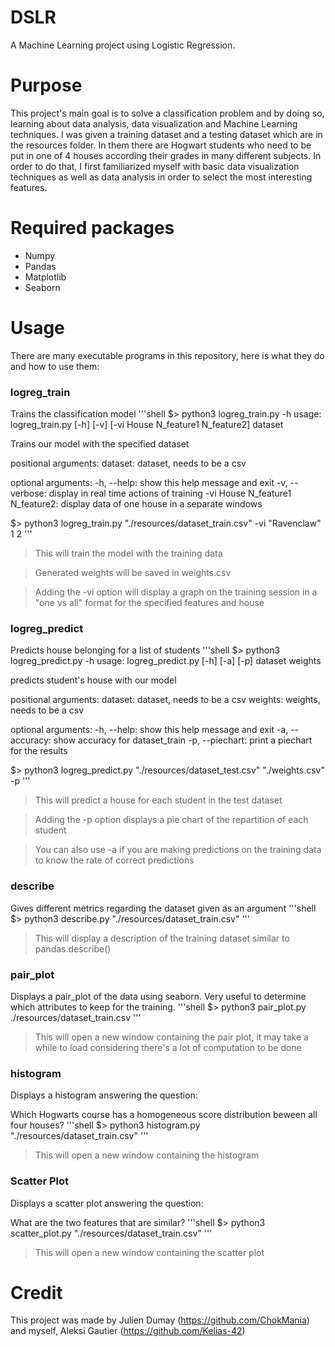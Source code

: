 # DSLR
A Machine Learning project using Logistic Regression.

# Purpose
This project's main goal is to solve a classification problem and by doing so, learning about data analysis, data visualization and Machine Learning techniques. 
I was given a training dataset and a testing dataset which are in the resources folder. 
In them there are Hogwart students who need to be put in one of 4 houses according their grades in many different subjects.
In order to do that, I first familiarized myself with basic data visualization techniques as well as data analysis in order to select the most interesting features.

# Required packages
* Numpy
* Pandas
* Matplotlib
* Seaborn

# Usage
There are many executable programs in this repository, here is what they do and how to use them:

### logreg_train
Trains the classification model
'''shell
$> python3 logreg_train.py -h</code>
usage: logreg_train.py [-h] [-v] [-vi House N_feature1 N_feature2] dataset

Trains our model with the specified dataset

positional arguments:
  dataset: dataset, needs to be a csv

optional arguments:
  -h, --help: show this help message and exit
  -v, --verbose: display in real time actions of training
  -vi House N_feature1 N_feature2: display data of one house in a separate windows

$> python3 logreg_train.py "./resources/dataset_train.csv" -vi "Ravenclaw" 1 2
'''
>This will train the model with the training data

>Generated weights will be saved in weights.csv

>Adding the -vi option will display a graph on the training session in a "one vs all" format for the specified features and house

### logreg_predict
Predicts house belonging for a list of students
'''shell
$> python3 logreg_predict.py -h
usage: logreg_predict.py [-h] [-a] [-p] dataset weights

predicts student's house with our model

positional arguments:
  dataset: dataset, needs to be a csv
  weights: weights, needs to be a csv

optional arguments:
  -h, --help: show this help message and exit
  -a, --accuracy: show accuracy for dataset_train
  -p, --piechart: print a piechart for the results

$> python3 logreg_predict.py "./resources/dataset_test.csv" "./weights.csv" -p
'''
>This will predict a house for each student in the test dataset

>Adding the -p option displays a pie chart of the repartition of each student

>You can also use -a if you are making predictions on the training data to know the rate of correct predictions

### describe
Gives different metrics regarding the dataset given as an argument
'''shell
$> python3 describe.py "./resources/dataset_train.csv"</code>
'''
>This will display a description of the training dataset similar to pandas.describe()

### pair_plot
Displays a pair_plot of the data using seaborn. Very useful to determine which attributes to keep for the training.
'''shell
$> python3 pair_plot.py ./resources/dataset_train.csv
'''
>This will open a new window containing the pair plot, it may take a while to load considering there's a lot of computation to be done

### histogram
Displays a histogram answering the question:

Which Hogwarts course has a homogeneous score distribution beween all four houses?
'''shell
$> python3 histogram.py "./resources/dataset_train.csv"
'''
>This will open a new window containing the histogram

### Scatter Plot
Displays a scatter plot answering the question:

What are the two features that are similar?
'''shell
$> python3 scatter_plot.py "./resources/dataset_train.csv"
'''
>This will open a new window containing the scatter plot

# Credit
This project was made by Julien Dumay (https://github.com/ChokMania) and myself, Aleksi Gautier (https://github.com/Kelias-42)
